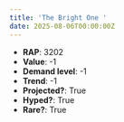 ```yaml
---
title: 'The Bright One '
date: 2025-08-06T00:00:00Z
---
```

- **RAP**: 3202
- **Value**: -1
- **Demand level**: -1
- **Trend**: -1
- **Projected?**: True
- **Hyped?**: True
- **Rare?**: True
